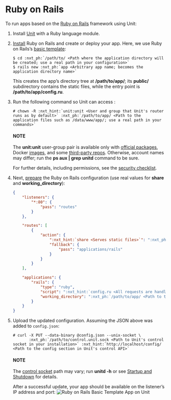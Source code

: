 # Ruby on Rails

To run apps based on the [Ruby on Rails](https://rubyonrails.org) framework
using Unit:

1. Install [Unit](../installation.md#installation-precomp-pkgs) with a Ruby language module.
2. [Install](https://guides.rubyonrails.org/getting_started.html#creating-a-new-rails-project-installing-rails)
   Ruby on Rails and create or deploy your app.  Here, we use Ruby on Rails’s [basic template](https://guides.rubyonrails.org/getting_started.html#creating-the-blog-application):
   ```console
   $ cd :nxt_ph:`/path/to/ <Path where the application directory will be created; use a real path in your configuration>`
   $ rails new :nxt_ph:`app <Arbitrary app name; becomes the application directory name>`
   ```

   This creates the app’s directory tree at **/path/to/app/**; its
   **public/** subdirectory contains the static files, while the entry
   point is **/path/to/app/config.ru**.
3. Run the following command so Unit can access :
   ```console
   # chown -R :nxt_hint:`unit:unit <User and group that Unit's router runs as by default>` :nxt_ph:`/path/to/app/ <Path to the application files such as /data/www/app/; use a real path in your commands>`
   ```

   #### NOTE
   The **unit:unit** user-group pair is available only with [official
   packages](../installation.md#installation-precomp-pkgs), Docker [images](../installation.md#installation-docker), and some [third-party repos](../installation.md#installation-community-repos).  Otherwise, account names may differ; run
   the **ps aux | grep unitd** command to be sure.

   For further details, including permissions, see the [security checklist](security.md#security-apps).
4. Next, [prepare](../configuration.md#configuration-ruby) the Ruby on Rails configuration (use real
   values for **share** and **working_directory**):
   ```json
   {
       "listeners": {
           "*:80": {
               "pass": "routes"
           }
       },

       "routes": [
           {
               "action": {
                   ":nxt_hint:`share <Serves static files>`": ":nxt_ph:`/path/to/app/ <Path to the application directory; use a real path in your configuration>`public$uri",
                   "fallback": {
                       "pass": "applications/rails"
                   }
               }
           }
       ],

       "applications": {
           "rails": {
               "type": "ruby",
               "script": ":nxt_hint:`config.ru <All requests are handled by a single script, relative to working_directory>`",
               "working_directory": ":nxt_ph:`/path/to/app/ <Path to the application directory, needed here for 'require_relative' directives; use a real path in your configuration>`"
           }
       }
   }
   ```
5. Upload the updated configuration.  Assuming the JSON above was added to
   `config.json`:
   ```console
   # curl -X PUT --data-binary @config.json --unix-socket \
          :nxt_ph:`/path/to/control.unit.sock <Path to Unit's control socket in your installation>` :nxt_hint:`http://localhost/config/ <Path to the config section in Unit's control API>`
   ```

   #### NOTE
   The [control socket](../controlapi.md#configuration-socket) path may vary; run
   **unitd -h** or see [Startup and Shutdown](source.md#source-startup) for details.

   After a successful update, your app should be available on the listener’s IP
   address and port:
   ![Ruby on Rails Basic Template App on Unit](images/rails.png)
